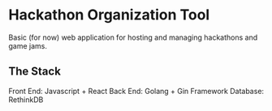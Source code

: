 # Hackathon Organization Tool

Basic (for now) web application for hosting and managing hackathons and game jams.

## The Stack

Front End: Javascript + React 
Back End: Golang + Gin Framework
Database: RethinkDB
